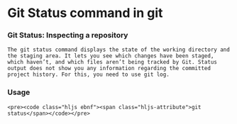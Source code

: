 # Git Status command in git

### Git Status: Inspecting a repository

`The git status command displays the state of the working directory and the staging area. It lets you see which changes have been staged, which haven’t, and which files aren’t being tracked by Git. Status output does not show you any information regarding the committed project history. For this, you need to use git log.`

### Usage

`<pre><code class="hljs ebnf"><span class="hljs-attribute">git status</span></code></pre>`

